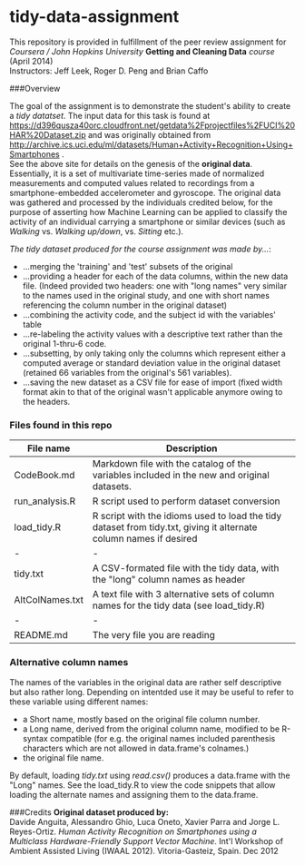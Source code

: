 tidy-data-assignment
====================

This repository is provided in fulfillment of the peer review assignment for  
*Coursera / John Hopkins University* **Getting and Cleaning Data** *course*  (April 2014)   
Instructors:  Jeff Leek, Roger D. Peng and Brian Caffo

###Overview

The goal of the assignment is to demonstrate the student's ability to create a *tidy datatset*.
The input data for this task is found at  
<https://d396qusza40orc.cloudfront.net/getdata%2Fprojectfiles%2FUCI%20HAR%20Dataset.zip> and was originally obtained from  
<http://archive.ics.uci.edu/ml/datasets/Human+Activity+Recognition+Using+Smartphones> .   
See the above site for details on the genesis of the **original data**.  Essentially, it is a set of multivariate time-series made of normalized measurements and computed values related to recordings from a smartphone-embedded accelerometer and gyroscope.  The original data was gathered and processed by the individuals credited below, for the purpose of asserting how Machine Learning can be applied to classify the activity of an individual carrying a smartphone or similar devices (such as *Walking* vs. *Walking up/down*, vs. *Sitting* etc.).

*The tidy dataset produced for the course assignment was made by...*:

* ...merging the 'training' and 'test' subsets of the original
* ...providing a header for each of the data columns, within the new data file.  (Indeed provided two headers: one with "long names" very similar to the names used in the original study, and one with short names referencing the column number in the original dataset)
* ...combining the activity code, and the subject id with the variables' table
* ...re-labeling the activity values with a descriptive text rather than the original 1-thru-6 code.
* ...subsetting, by only taking only the columns which represent either a computed average or standard deviation value in the original dataset (retained 66 variables from the original's 561 variables).
* ...saving the new dataset as a CSV file for ease of import (fixed width format akin to that of the original wasn't applicable anymore owing to the headers. 

### Files found in this repo
|File name|Description|
|---------|-----------|
|CodeBook.md| Markdown file with the catalog of the variables included in the new and original datasets.|
|run_analysis.R| R script used to perform dataset conversion |
|load_tidy.R| R script with the idioms used to load the tidy dataset from tidy.txt, giving it alternate column names if desired|
|-|-|
|tidy.txt| A CSV-formated file with the tidy data, with the "long" column names as header|
|AltColNames.txt| A text file with 3 alternative sets of column names for the tidy data (see load_tidy.R)|
|-|-|
|README.md| The very file you are reading|

### Alternative column names
The names of the variables in the original data are rather self descriptive but also rather long. Depending on intentded use it may be useful to refer to these variable using different names:

 * a Short name, mostly based on the original file column number.
 * a Long name, derived from the original column name, modified to be R-syntax compatible (for e.g. the original names included parenthesis characters which are not allowed in data.frame's colnames.)
 * the original file name.
 
By default, loading *tidy.txt* using  *read.csv()* produces a data.frame with the "Long" names.
See the load_tidy.R to view the code snippets that allow loading the alternate names and assigning them to the data.frame.


###Credits
**Original dataset produced by:**  
Davide Anguita, Alessandro Ghio, Luca Oneto, Xavier Parra and Jorge L. Reyes-Ortiz. 
*Human Activity Recognition on Smartphones using a Multiclass Hardware-Friendly Support Vector Machine*.  Int'l Workshop of Ambient Assisted Living (IWAAL 2012). Vitoria-Gasteiz, Spain. Dec 2012

